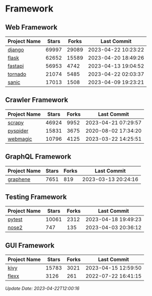 # Framework

## Web Framework
| Project Name | Stars | Forks | Last Commit |
| ------------ | ----- | ----- | ----------- |
| [django](https://github.com/django/django) | 69997 | 29089 | 2023-04-22 10:23:22 |
| [flask](https://github.com/pallets/flask) | 62652 | 15589 | 2023-04-20 18:49:26 |
| [fastapi](https://github.com/tiangolo/fastapi) | 56953 | 4742 | 2023-04-13 19:04:52 |
| [tornado](https://github.com/tornadoweb/tornado) | 21074 | 5485 | 2023-04-22 02:03:37 |
| [sanic](https://github.com/sanic-org/sanic) | 17013 | 1508 | 2023-04-09 19:23:21 |

## Crawler Framework
| Project Name | Stars | Forks | Last Commit |
| ------------ | ----- | ----- | ----------- |
| [scrapy](https://github.com/scrapy/scrapy) | 46924 | 9952 | 2023-04-21 07:29:57 |
| [pyspider](https://github.com/binux/pyspider) | 15831 | 3675 | 2020-08-02 17:34:20 |
| [webmagic](https://github.com/code4craft/webmagic) | 10796 | 4125 | 2023-03-22 14:25:51 |

## GraphQL Framework
| Project Name | Stars | Forks | Last Commit |
| ------------ | ----- | ----- | ----------- |
| [graphene](https://github.com/graphql-python/graphene) | 7651 | 819 | 2023-03-13 20:24:16 |

## Testing Framework
| Project Name | Stars | Forks | Last Commit |
| ------------ | ----- | ----- | ----------- |
| [pytest](https://github.com/pytest-dev/pytest) | 10061 | 2312 | 2023-04-18 19:49:23 |
| [nose2](https://github.com/nose-devs/nose2) | 747 | 135 | 2023-04-03 20:36:12 |

## GUI Framework
| Project Name | Stars | Forks | Last Commit |
| ------------ | ----- | ----- | ----------- |
| [kivy](https://github.com/kivy/kivy) | 15783 | 3021 | 2023-04-15 12:59:50 |
| [flexx](https://github.com/flexxui/flexx) | 3126 | 261 | 2022-07-22 16:41:15 |

*Update Date: 2023-04-22T12:00:16*